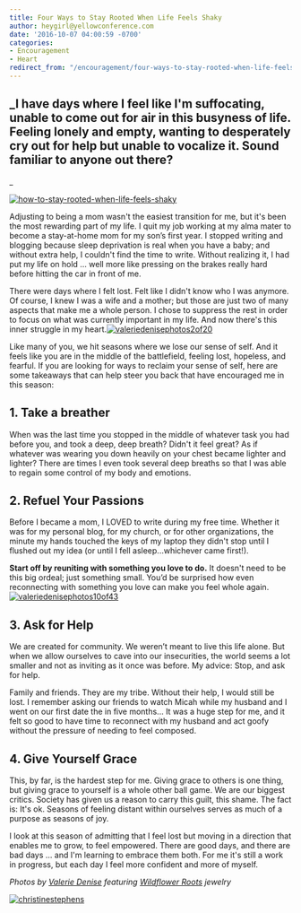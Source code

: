 ```yaml
---
title: Four Ways to Stay Rooted When Life Feels Shaky
author: heygirl@yellowconference.com
date: '2016-10-07 04:00:59 -0700'
categories:
- Encouragement
- Heart
redirect_from: "/encouragement/four-ways-to-stay-rooted-when-life-feels-shaky/"
---
```


## _I have days where I feel like I'm suffocating, unable to come out for air in this busyness of life. Feeling lonely and empty, wanting to desperately cry out for help but unable to vocalize it. Sound familiar to anyone out there?  
_

[![how-to-stay-rooted-when-life-feels-shaky](https://s3.amazonaws.com/yellow-files/blog/2016/10/How-to-stay-rooted-when-life-feels-shaky1.jpg)](https://s3.amazonaws.com/yellow-files/blog/2016/10/How-to-stay-rooted-when-life-feels-shaky1.jpg)

Adjusting to being a mom wasn't the easiest transition for me, but it's been the most rewarding part of my life. I quit my job working at my alma mater to become a stay-at-home mom for my son’s first year. I stopped writing and blogging because sleep deprivation is real when you have a baby; and without extra help, I couldn't find the time to write. Without realizing it, I had put my life on hold … well more like pressing on the brakes really hard before hitting the car in front of me.

There were days where I felt lost. Felt like I didn't know who I was anymore. Of course, I knew I was a wife and a mother; but those are just two of many aspects that make me a whole person. I chose to suppress the rest in order to focus on what was currently important in my life. And now there's this inner struggle in my heart.[![valeriedenisephotos2of20](https://s3.amazonaws.com/yellow-files/blog/2016/10/ValerieDenisePhotos2of20.jpg)](https://s3.amazonaws.com/yellow-files/blog/2016/10/ValerieDenisePhotos2of20.jpg)

Like many of you, we hit seasons where we lose our sense of self. And it feels like you are in the middle of the battlefield, feeling lost, hopeless, and fearful. If you are looking for ways to reclaim your sense of self, here are some takeaways that can help steer you back that have encouraged me in this season:

## **1\. Take a breather**

When was the last time you stopped in the middle of whatever task you had before you, and took a deep, deep breath? Didn't it feel great? As if whatever was wearing you down heavily on your chest became lighter and lighter? There are times I even took several deep breaths so that I was able to regain some control of my body and emotions. 

## 2\. Refuel Your Passions

Before I became a mom, I LOVED to write during my free time. Whether it was for my personal blog, for my church, or for other organizations, the minute my hands touched the keys of my laptop they didn't stop until I flushed out my idea (or until I fell asleep...whichever came first!).

**Start off by reuniting with something you love to do.** It doesn't need to be this big ordeal; just something small. You’d be surprised how even reconnecting with something you love can make you feel whole again.[![valeriedenisephotos10of43](https://s3.amazonaws.com/yellow-files/blog/2016/10/ValerieDenisePhotos10of43.jpg)](https://s3.amazonaws.com/yellow-files/blog/2016/10/ValerieDenisePhotos10of43.jpg)

## **3\. Ask for Help**

We are created for community. We weren’t meant to live this life alone. But when we allow ourselves to cave into our insecurities, the world seems a lot smaller and not as inviting as it once was before. My advice: Stop, and ask for help.

Family and friends. They are my tribe. Without their help, I would still be lost. I remember asking our friends to watch Micah while my husband and I went on our first date the in five months... It was a huge step for me, and it felt so good to have time to reconnect with my husband and act goofy without the pressure of needing to feel composed.

## 4\. Give Yourself Grace

This, by far, is the hardest step for me. Giving grace to others is one thing, but giving grace to yourself is a whole other ball game. We are our biggest critics. Society has given us a reason to carry this guilt, this shame. The fact is: It's ok. Seasons of feeling distant within ourselves serves as much of a purpose as seasons of joy.

I look at this season of admitting that I feel lost but moving in a direction that enables me to grow, to feel empowered. There are good days, and there are bad days … and I'm learning to embrace them both. For me it's still a work in progress, but each day I feel more confident and more of myself.

_Photos by [Valerie Denise](http://www.valeriedenisephotos.com/) featuring [Wildflower Roots](http://wildflower-roots.myshopify.com/) jewelry_

[![christinestephens](https://s3.amazonaws.com/yellow-files/blog/2016/09/ChristineStephens.jpg)](https://delightfulfindings.wordpress.com/)
